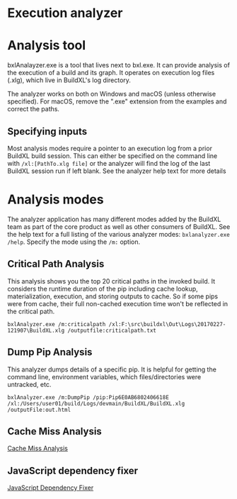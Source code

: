 # Execution analyzer

# Analysis tool

bxlAnalayzer.exe is a tool that lives next to bxl.exe. It can provide analysis of the execution of a build and its graph. It operates on execution log files (.xlg), which live in BuildXL's log directory.

The analyzer works on both on Windows and macOS (unless otherwise specified). For macOS, remove the ".exe" extension from the examples and correct the paths.

## Specifying inputs
Most analysis modes require a pointer to an execution log from a prior BuildXL build session. This can either be specified on the command line with `/xl:[PathTo.xlg file]` or the analyzer will find the log of the last BuildXL session run if left blank. See the analyzer help text for more details

# Analysis modes
The analyzer application has many different modes added by the BuildXL team as part of the core product as well as other consumers of BuildXL. See the help text for a full listing of the various analyzer modes: `bxlanalyzer.exe /help`. Specify the mode using the `/m:` option.

## Critical Path Analysis
This analysis shows you the top 20 critical paths in the invoked build. It considers the runtime duration of the pip including cache lookup, materialization, execution, and storing outputs to cache. So if some pips were from cache, their full non-cached execution time won't be reflected in the critical path. 

`bxlAnalyzer.exe /m:criticalpath /xl:F:\src\buildxl\Out\Logs\20170227-121907\BuildXL.xlg /outputfile:criticalpath.txt`

## Dump Pip Analysis
This analyzer dumps details of a specific pip. It is helpful for getting the command line, environment variables, which files/directories were untracked, etc.

`bxlAnalyzer.exe /m:DumpPip /pip:Pip6E0AB6802406618E /xl:/Users/user01/build/Logs/devmain/BuildXL/BuildXL.xlg /outputFile:out.html`

## Cache Miss Analysis
[Cache Miss Analysis](./Cache-Miss-Analysis.md)

## JavaScript dependency fixer
[JavaScript Dependency Fixer](./Javascript-dependency-fixer.md)

